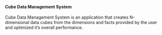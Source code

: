 #### Cube Data Management System

Cube Data Management System is an application that creates N-dimensional data cubes from the dimensions and facts provided by the user and optimized it’s overall performance.
